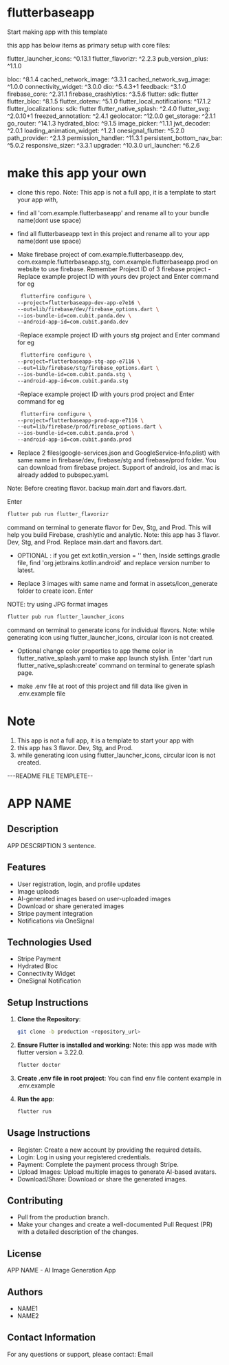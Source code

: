 # flutterbaseapp

Start making app with this template

this app has below items as primary setup with core files:

flutter_launcher_icons: ^0.13.1
flutter_flavorizr: ^2.2.3
pub_version_plus: ^1.1.0

bloc: ^8.1.4
cached_network_image: ^3.3.1
cached_network_svg_image: ^1.0.0
connectivity_widget: ^3.0.0
dio: ^5.4.3+1
feedback: ^3.1.0
firebase_core: ^2.31.1
firebase_crashlytics: ^3.5.6
flutter:
sdk: flutter
flutter_bloc: ^8.1.5
flutter_dotenv: ^5.1.0
flutter_local_notifications: ^17.1.2
flutter_localizations:
sdk: flutter
flutter_native_splash: ^2.4.0
flutter_svg: ^2.0.10+1
freezed_annotation: ^2.4.1
geolocator: ^12.0.0
get_storage: ^2.1.1
go_router: ^14.1.3
hydrated_bloc: ^9.1.5
image_picker: ^1.1.1
jwt_decoder: ^2.0.1
loading_animation_widget: ^1.2.1
onesignal_flutter: ^5.2.0
path_provider: ^2.1.3
permission_handler: ^11.3.1
persistent_bottom_nav_bar: ^5.0.2
responsive_sizer: ^3.3.1
upgrader: ^10.3.0
url_launcher: ^6.2.6

# make this app your own

- clone this repo. Note: This app is not a full app, it is a template to start your app with,
- find all 'com.example.flutterbaseapp' and rename all to your bundle name(dont use space)
- find all flutterbaseapp text in this project and rename all to your app name(dont use space)
- Make firebase project of com.example.flutterbaseapp.dev, com.example.flutterbaseapp.stg, com.example.flutterbaseapp.prod on website to use firebase. Remember Project ID of 3 firebase project
  -Replace example project ID with yours dev project and Enter command for eg

  ```bash
   flutterfire configure \
  --project=flutterbaseapp-dev-app-e7e16 \
  --out=lib/firebase/dev/firebase_options.dart \
  --ios-bundle-id=com.cubit.panda.dev \
  --android-app-id=com.cubit.panda.dev
  ```

  -Replace example project ID with yours stg project and Enter command for eg

  ```bash
   flutterfire configure \
  --project=flutterbaseapp-stg-app-e7116 \
  --out=lib/firebase/stg/firebase_options.dart \
  --ios-bundle-id=com.cubit.panda.stg \
  --android-app-id=com.cubit.panda.stg
  ```

  -Replace example project ID with yours prod project and Enter command for eg

  ```bash
   flutterfire configure \
  --project=flutterbaseapp-prod-app-e7116 \
  --out=lib/firebase/prod/firebase_options.dart \
  --ios-bundle-id=com.cubit.panda.prod \
  --android-app-id=com.cubit.panda.prod
  ```

   <!-- 'flutterfire configure -o lib/firebase/dev/firebase_options.dart' to and choose dev having com.example.flutterbaseapp.dev project app, similarly Enter command 'flutterfire configure -o lib/firebase/stg/firebase_options.dart' to and choose stg having com.example.flutterbaseapp.stg and Enter command 'flutterfire configure -o lib/firebase/stg/firebase_options.dart' to and choose dev having com.example.flutterbaseapp.prod Rename all 3 firebase_options.dart class names to DefaultFirebaseOptionsDEV, DefaultFirebaseOptionsSTG and DefaultFirebaseOptionsPROD -->

- Replace 2 files(google-services.json and GoogleService-Info.plist) with same name in firebase/dev, firebase/stg and firebase/prod folder. You can download from firebase project. Support of android, ios and mac is already added to pubspec.yaml.

Note: Before creating flavor. backup main.dart and flavors.dart.

Enter

```bash
flutter pub run flutter_flavorizr
```

command on terminal to generate flavor for Dev, Stg, and Prod. This will help you build Firebase, crashlytic and analytic. Note: this app has 3 flavor. Dev, Stg, and Prod. Replace main.dart and flavors.dart.

- OPTIONAL : if you get ext.kotlin_version = '<latest-version>' then, Inside settings.gradle file, find 'org.jetbrains.kotlin.android' and replace version number to latest.

- Replace 3 images with same name and format in assets/icon_generate folder to create icon. Enter

NOTE: try using JPG format images

```bash
flutter pub run flutter_launcher_icons
```

command on terminal to generate icons for individual flavors. Note: while generating icon using flutter_launcher_icons, circular icon is not created.

- Optional change color properties to app theme color in flutter_native_splash.yaml to make app launch stylish. Enter 'dart run flutter_native_splash:create' command on terminal to generate splash page.

- make .env file at root of this project and fill data like given in .env.example file

# Note

1. This app is not a full app, it is a template to start your app with
2. this app has 3 flavor. Dev, Stg, and Prod.
3. while generating icon using flutter_launcher_icons, circular icon is not created.

---README FILE TEMPLETE--

# APP NAME

## Description

APP DESCRIPTION 3 sentence.

## Features

- User registration, login, and profile updates
- Image uploads
- AI-generated images based on user-uploaded images
- Download or share generated images
- Stripe payment integration
- Notifications via OneSignal

## Technologies Used

- Stripe Payment
- Hydrated Bloc
- Connectivity Widget
- OneSignal Notification

## Setup Instructions

1. **Clone the Repository**:

   ```bash
   git clone -b production <repository_url>

   ```

2. **Ensure Flutter is installed and working**:
   Note: this app was made with flutter version = 3.22.0.

   ```bash
   flutter doctor

   ```

3. **Create .env file in root project**:
   You can find env file content example in .env.example
4. **Run the app**:
   ```bash
   flutter run
   ```

## Usage Instructions

- Register: Create a new account by providing the required details.
- Login: Log in using your registered credentials.
- Payment: Complete the payment process through Stripe.
- Upload Images: Upload multiple images to generate AI-based avatars.
- Download/Share: Download or share the generated images.

## Contributing

- Pull from the production branch.
- Make your changes and create a well-documented Pull Request (PR) with a detailed description of the changes.

## License

APP NAME - AI Image Generation App

## Authors

- NAME1
- NAME2

## Contact Information

For any questions or support, please contact: Email
